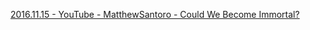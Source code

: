 


[2016.11.15 - YouTube - MatthewSantoro - Could We Become Immortal?](https://www.youtube.com/watch?v=_idYbwSoEX0)

